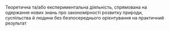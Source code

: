 Теоретична та/або експериментальна діяльність, спрямована на одержання нових знань про закономірності розвитку природи, суспільства й людини без безпосереднього орієнтування на практичний результат
